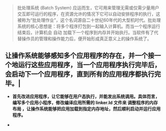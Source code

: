 >批处理系统 (Batch System) 应运而生，它可用来管理无需或仅需少量用户交互即可运行的程序，在资源允许的情况下它可以自动安排程序的执行，这被称为“批处理作业”，这个名词源自二十世纪60年代的大型机时代。批处理系统的核心思想是：将多个程序打包到一起输入计算机。而当一个程序运行结束后，计算机会 自动 加载下一个程序到内存并开始执行。当软件有了代替操作员的管理和操作能力后，便开始形成真正意义上的操作系统了。

## **让操作系统能够感知多个应用程序的存在，并一个接一个地运行这些应用程序，当一个应用程序执行完毕后，会启动下一个应用程序，直到所有的应用程序都执行完毕。**|

- **首先改进应用程序，让它能够在用户态执行，并能发出系统调用。具体而言，编写多个应用小程序，修改编译应用所需的 linker.ld 文件来 调整程序的内存布局 ，让操作系统能够把应用加载到指定内存地址，然后顺利启动并运行应用程序。**

-  